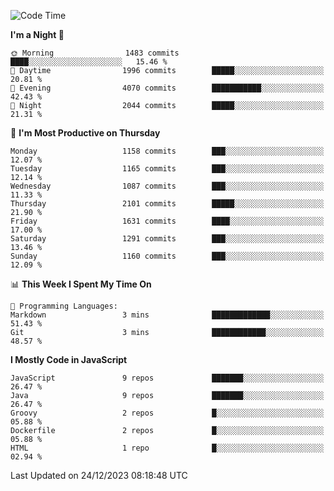 <!--START_SECTION:waka-->
![Code Time](http://img.shields.io/badge/Code%20Time-1%2C318%20hrs%2033%20mins-blue)

**I'm a Night 🦉** 

```text
🌞 Morning                1483 commits        ████░░░░░░░░░░░░░░░░░░░░░   15.46 % 
🌆 Daytime                1996 commits        █████░░░░░░░░░░░░░░░░░░░░   20.81 % 
🌃 Evening                4070 commits        ███████████░░░░░░░░░░░░░░   42.43 % 
🌙 Night                  2044 commits        █████░░░░░░░░░░░░░░░░░░░░   21.31 % 
```
📅 **I'm Most Productive on Thursday** 

```text
Monday                   1158 commits        ███░░░░░░░░░░░░░░░░░░░░░░   12.07 % 
Tuesday                  1165 commits        ███░░░░░░░░░░░░░░░░░░░░░░   12.14 % 
Wednesday                1087 commits        ███░░░░░░░░░░░░░░░░░░░░░░   11.33 % 
Thursday                 2101 commits        █████░░░░░░░░░░░░░░░░░░░░   21.90 % 
Friday                   1631 commits        ████░░░░░░░░░░░░░░░░░░░░░   17.00 % 
Saturday                 1291 commits        ███░░░░░░░░░░░░░░░░░░░░░░   13.46 % 
Sunday                   1160 commits        ███░░░░░░░░░░░░░░░░░░░░░░   12.09 % 
```


📊 **This Week I Spent My Time On** 

```text
💬 Programming Languages: 
Markdown                 3 mins              █████████████░░░░░░░░░░░░   51.43 % 
Git                      3 mins              ████████████░░░░░░░░░░░░░   48.57 % 
```

**I Mostly Code in JavaScript** 

```text
JavaScript               9 repos             ███████░░░░░░░░░░░░░░░░░░   26.47 % 
Java                     9 repos             ███████░░░░░░░░░░░░░░░░░░   26.47 % 
Groovy                   2 repos             █░░░░░░░░░░░░░░░░░░░░░░░░   05.88 % 
Dockerfile               2 repos             █░░░░░░░░░░░░░░░░░░░░░░░░   05.88 % 
HTML                     1 repo              █░░░░░░░░░░░░░░░░░░░░░░░░   02.94 % 
```




 Last Updated on 24/12/2023 08:18:48 UTC
<!--END_SECTION:waka-->
